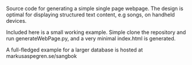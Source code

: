 Source code for generating a simple single page webpage. The design is optimal for displaying structured text content, e.g songs, on handheld devices.

Included here is a small working example. Simple clone the repository and run generateWebPage.py, and a very minimal index.html is generated.

A full-fledged example for a larger database is hosted at markusaspegren.se/sangbok
